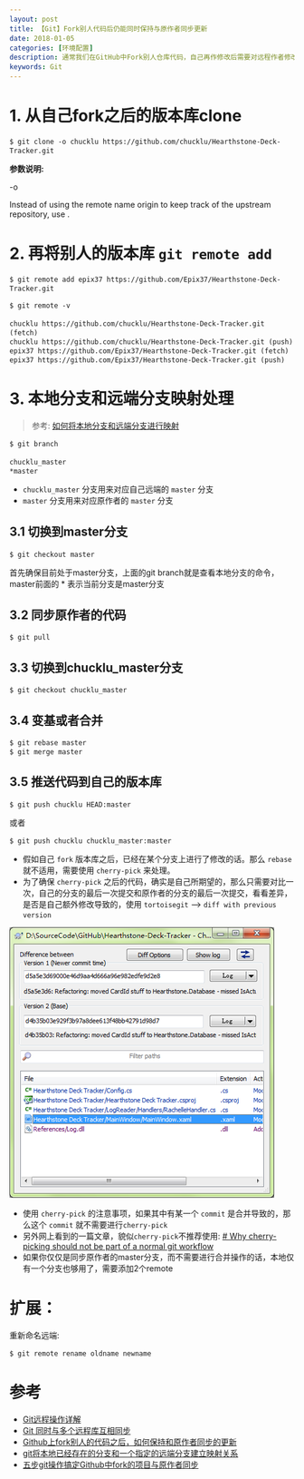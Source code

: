 ```yaml
---
layout: post
title: 【Git】Fork别人代码后仍能同时保持与原作者同步更新
date: 2018-01-05
categories: [环境配置]
description: 通常我们在GitHub中Fork别人仓库代码，自己再作修改后需要对远程作者修改及自己修改部分做合并操作。
keywords: Git
---
```



# 1. 从自己fork之后的版本库clone


```shell
$ git clone -o chucklu https://github.com/chucklu/Hearthstone-Deck-Tracker.git

```

**参数说明:**

-o <name>

Instead of using the remote name origin to keep track of the upstream repository, use <name>.


# 2. 再将别人的版本库 `git remote add`

```shell
$ git remote add epix37 https://github.com/Epix37/Hearthstone-Deck-Tracker.git
```

```shell
$ git remote -v

chucklu https://github.com/chucklu/Hearthstone-Deck-Tracker.git (fetch)
chucklu https://github.com/chucklu/Hearthstone-Deck-Tracker.git (push)
epix37 https://github.com/Epix37/Hearthstone-Deck-Tracker.git (fetch)
epix37 https://github.com/Epix37/Hearthstone-Deck-Tracker.git (push)
```


# 3. 本地分支和远端分支映射处理

> 参考: [如何将本地分支和远端分支进行映射](http://www.cnblogs.com/chucklu/p/4730745.html)   

```shell
$ git branch

chucklu_master
*master
```
- `chucklu_master` 分支用来对应自己远端的 `master` 分支
- `master` 分支用来对应原作者的 `master` 分支


## 3.1 切换到master分支

```shell
$ git checkout master
```
首先确保目前处于master分支，上面的git branch就是查看本地分支的命令，master前面的 * 表示当前分支是master分支

## 3.2 同步原作者的代码

```shell
$ git pull
```

## 3.3 切换到chucklu_master分支

```shell
$ git checkout chucklu_master
```
## 3.4 变基或者合并

```shell
$ git rebase master
$ git merge master
```
## 3.5 推送代码到自己的版本库

```shell
$ git push chucklu HEAD:master
```

或者

```shell
$ git push chucklu chucklu_master:master
```

- 假如自己 `fork` 版本库之后，已经在某个分支上进行了修改的话。那么 `rebase` 就不适用，需要使用 `cherry-pick` 来处理。
- 为了确保 `cherry-pick` 之后的代码，确实是自己所期望的，那么只需要对比一次，自己的分支的最后一次提交和原作者的分支的最后一次提交，看看差异，是否是自己额外修改导致的，使用 `tortoisegit` --> `diff with previous version`

![](/resources/2018-01-05-【Git】Fork别人代码后仍能同时保持与原作者同步更新/470550-20150904071437560-1549738915.png)

- 使用 `cherry-pick` 的注意事项，如果其中有某一个 `commit` 是合并导致的，那么这个 `commit` 就不需要进行`cherry-pick`
- 另外网上看到的一篇文章，貌似`cherry-pick`不推荐使用: [# Why cherry-picking should not be part of a normal git workflow](http://dan.bravender.net/2011/10/20/Why_cherry-picking_should_not_be_part_of_a_normal_git_workflow.html)
- 如果你仅仅是同步原作者的master分支，而不需要进行合并操作的话，本地仅有一个分支也够用了，需要添加2个remote


# 扩展：

重新命名远端:

```shell
$ git remote rename oldname newname
```

# 参考

- [Git远程操作详解](http://www.ruanyifeng.com/blog/2014/06/git_remote.html)
- [Git 同时与多个远程库互相同步](http://www.cnblogs.com/hongdada/p/7573923.html)
- [Github上fork别人的代码之后，如何保持和原作者同步的更新](http://www.cnblogs.com/chucklu/p/4056373.html)
- [git将本地已经存在的分支和一个指定的远端分支建立映射关系](http://www.cnblogs.com/chucklu/p/4730745.html)
- [五步git操作搞定Github中fork的项目与原作者同步](http://blog.csdn.net/zwhlxl/article/details/45110587)
